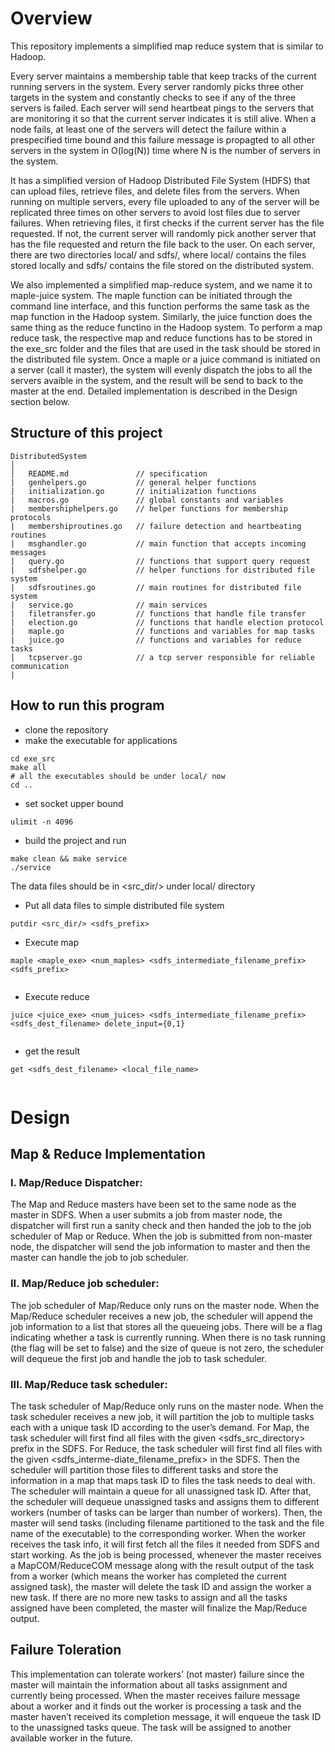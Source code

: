 # Overview
This repository implements a simplified map reduce system that is similar to Hadoop. 

Every server maintains a membership table that keep tracks of the current running servers in the system. Every server randomly picks three other targets in the system and constantly checks to see if any of the three servers is failed. Each server will send heartbeat pings to the servers that are monitoring it so that the current server indicates it is still alive. When a node fails, at least one of the servers will detect the failure within a prespecified time bound and this failure message is propagted to all other servers in the system in O(log(N)) time where N is the number of servers in the system.

It has a simplified version of Hadoop Distributed File System (HDFS) that can upload files, retrieve files, and delete files from the servers. When running on multiple servers, every file uploaded to any of the server will be replicated three times on other servers to avoid lost files due to server failures. When retrieving files, it first checks if the current server has the file requested. If not, the current server will randomly pick another server that has the file requested and return the file back to the user. On each server, there are two directories local/ and sdfs/, where local/ contains the files stored locally and sdfs/ contains the file stored on the distributed system.

We also implemented a simplified map-reduce system, and we name it to maple-juice system. The maple function can be initiated through the command line interface, and this function performs the same task as the map function in the Hadoop system. Similarly, the juice function does the same thing as the reduce functino in the Hadoop system. To perform a map reduce task, the respective map and reduce functions has to be stored in the exe_src folder and the files that are used in the task should be stored in the distributed file system. Once a maple or a juice command is initiated on a server (call it master), the system will evenly dispatch the jobs to all the servers avaible in the system, and the result will be send to back to the master at the end. Detailed implementation is described in the Design section below.

## Structure of this project
```
DistributedSystem
│
│   README.md               // specification
|   genhelpers.go           // general helper functions
|   initialization.go       // initialization functions
|   macros.go               // global constants and variables
|   membershiphelpers.go    // helper functions for membership protocols
|   membershiproutines.go   // failure detection and heartbeating routines
|   msghandler.go           // main function that accepts incoming messages
|   query.go                // functions that support query request
|   sdfshelper.go           // helper functions for distributed file system
|   sdfsroutines.go         // main routines for distributed file system
|   service.go              // main services
|   filetransfer.go         // functions that handle file transfer
|   election.go             // functions that handle election protocol
|   maple.go                // functions and variables for map tasks
|   juice.go                // functions and variables for reduce tasks
│   tcpserver.go            // a tcp server responsible for reliable communication
|
```

## How to run this program
* clone the repository
* make the executable for applications
```
cd exe_src
make all
# all the executables should be under local/ now
cd ..
```
* set socket upper bound 
```
ulimit -n 4096
```
* build the project and run
```
make clean && make service
./service

```
The data files should be in <src_dir/> under local/ directory
* Put all data files to simple distributed file system
```
putdir <src_dir/> <sdfs_prefix>

```
* Execute map
```
maple <maple_exe> <num_maples> <sdfs_intermediate_filename_prefix> <sdfs_prefix>
 
```
* Execute reduce
```
juice <juice_exe> <num_juices> <sdfs_intermediate_filename_prefix> <sdfs_dest_filename> delete_input={0,1}
 
```
* get the result
```
get <sdfs_dest_filename> <local_file_name>
 
```

# Design
## Map & Reduce Implementation
### I. Map/Reduce Dispatcher:
The Map and Reduce masters have been set to the same node as the master in SDFS. When a user submits a job from master node, the dispatcher will first run a sanity check and then handed the job to the job scheduler of Map or Reduce. When the job is submitted from non-master node, the dispatcher will send the job information to master and then the master can handle the job to job scheduler.
### II. Map/Reduce job scheduler:
The job scheduler of Map/Reduce only runs on the master node. When the Map/Reduce scheduler receives a new job, the scheduler will append the job information to a list that stores all the queueing jobs. There will be a flag indicating whether a task is currently running. When there is no task running (the flag will be set to false) and the size of queue is not zero, the scheduler will dequeue the first job and handle the job to task scheduler. 
### III. Map/Reduce task scheduler:
The task scheduler of Map/Reduce only runs on the master node. When the task scheduler receives a new job, it will partition the job to multiple tasks each with a unique task ID according to the user’s demand. 
For Map, the task scheduler will first find all files with the given <sdfs_src_directory> prefix in the SDFS. For Reduce, the task scheduler will first find all files with the given <sdfs_interme-diate_filename_prefix> in the SDFS. 
Then the scheduler will partition those files to different tasks and store the information in a map that maps task ID to files the task needs to deal with. The scheduler will maintain a queue for all unassigned task ID. After that, the scheduler will dequeue unassigned tasks and assigns them to different workers (number of tasks can be larger than number of workers). Then, the master will send tasks (including filename partitioned to the task and the file name of the executable) to the corresponding worker. When the worker receives the task info, it will first fetch all the files it needed from SDFS and start working. 
As the job is being processed, whenever the master receives a MapCOM/ReduceCOM message along with the result output of the task from a worker (which means the worker has completed the current assigned task), the master will delete the task ID and assign the worker a new task. If there are no more new tasks to assign and all the tasks assigned have been completed, the master will finalize the Map/Reduce output.
## Failure Toleration
This implementation can tolerate workers’ (not master) failure since the master will maintain the information about all tasks assignment and currently being processed. When the master receives failure message about a worker and it finds out the worker is processing a task and the master haven’t received its completion message, it will enqueue the task ID to the unassigned tasks queue. The task will be assigned to another available worker in the future.
